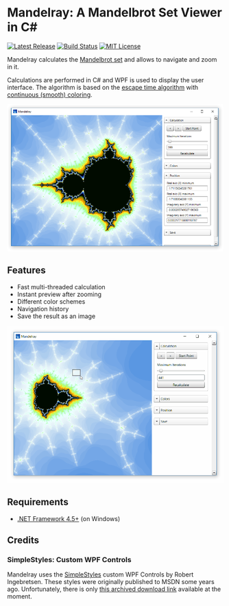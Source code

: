 # Mandelray: A Mandelbrot Set Viewer in C#

[![Latest Release](https://img.shields.io/github/release/blu3r4y/Mandelray.svg)](https://github.com/blu3r4y/Mandelray/releases/latest)
[![Build Status](https://ci.appveyor.com/api/projects/status/jn0lndv2ijrrbiyp?svg=true)](https://ci.appveyor.com/project/blu3r4y/mandelray)
[![MIT License](https://img.shields.io/badge/License-MIT-yellow.svg)](LICENSE.md)

Mandelray calculates the [Mandelbrot set](https://en.wikipedia.org/wiki/Mandelbrot_set) and allows to navigate and zoom in it.

Calculations are performed in C# and WPF is used to display the user interface.
The algorithm is based on the [escape time algorithm](https://en.wikipedia.org/wiki/Mandelbrot_set#Escape_time_algorithm) with [continuous (smooth) coloring](https://en.wikipedia.org/wiki/Mandelbrot_set#Continuous_(smooth)_coloring).

![Mandelray](mandelray.png)

## Features

- Fast multi-threaded calculation
- Instant preview after zooming
- Different color schemes
- Navigation history
- Save the result as an image

![Mandelray](mandelray.gif)

## Requirements

- [.NET Framework 4.5+](https://docs.microsoft.com/en-us/dotnet/framework/install/on-windows-10) (on Windows)

## Credits

### SimpleStyles: Custom WPF Controls

Mandelray uses the [SimpleStyles](https://web.archive.org/web/20060425060519/http://notstatic.com/simplestyles) custom WPF Controls by Robert Ingebretsen.
These styles were originally published to MSDN some years ago.
Unfortunately, there is only [this archived download link](https://web.archive.org/web/20060425060519/http://notstatic.com/uploads/simplestyles/FebCTPSimpleStyles.zip) available at the moment.